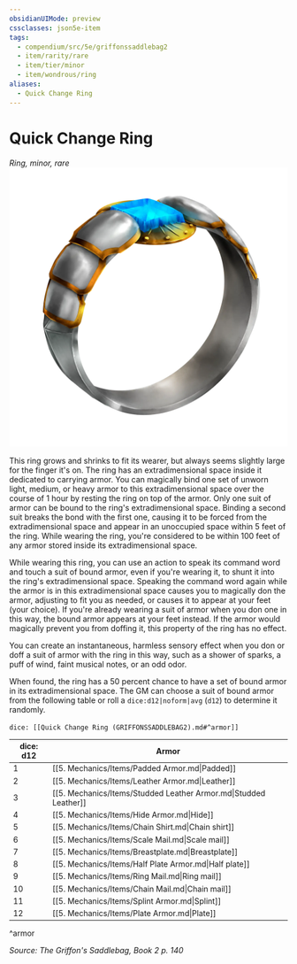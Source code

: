 ```yaml
---
obsidianUIMode: preview
cssclasses: json5e-item
tags:
  - compendium/src/5e/griffonssaddlebag2
  - item/rarity/rare
  - item/tier/minor
  - item/wondrous/ring
aliases:
  - Quick Change Ring
---
```

# Quick Change Ring
*Ring, minor, rare*  
![](https://raw.githubusercontent.com/TheGiddyLimit/homebrew-img/main/img/GriffonsSaddlebag2/Items/Quick-Change-Ring.webp#right)  


This ring grows and shrinks to fit its wearer, but always seems slightly large for the finger it's on. The ring has an extradimensional space inside it dedicated to carrying armor. You can magically bind one set of unworn light, medium, or heavy armor to this extradimensional space over the course of 1 hour by resting the ring on top of the armor. Only one suit of armor can be bound to the ring's extradimensional space. Binding a second suit breaks the bond with the first one, causing it to be forced from the extradimensional space and appear in an unoccupied space within 5 feet of the ring. While wearing the ring, you're considered to be within 100 feet of any armor stored inside its extradimensional space.

While wearing this ring, you can use an action to speak its command word and touch a suit of bound armor, even if you're wearing it, to shunt it into the ring's extradimensional space. Speaking the command word again while the armor is in this extradimensional space causes you to magically don the armor, adjusting to fit you as needed, or causes it to appear at your feet (your choice). If you're already wearing a suit of armor when you don one in this way, the bound armor appears at your feet instead. If the armor would magically prevent you from doffing it, this property of the ring has no effect.

You can create an instantaneous, harmless sensory effect when you don or doff a suit of armor with the ring in this way, such as a shower of sparks, a puff of wind, faint musical notes, or an odd odor.

When found, the ring has a 50 percent chance to have a set of bound armor in its extradimensional space. The GM can choose a suit of bound armor from the following table or roll a `dice:d12|noform|avg` (`d12`) to determine it randomly.

`dice: [[Quick Change Ring (GRIFFONSSADDLEBAG2).md#^armor]]`

| dice: d12 | Armor |
|-----------|-------|
| 1 | [[5. Mechanics/Items/Padded Armor.md\|Padded]] |
| 2 | [[5. Mechanics/Items/Leather Armor.md\|Leather]] |
| 3 | [[5. Mechanics/Items/Studded Leather Armor.md\|Studded Leather]] |
| 4 | [[5. Mechanics/Items/Hide Armor.md\|Hide]] |
| 5 | [[5. Mechanics/Items/Chain Shirt.md\|Chain shirt]] |
| 6 | [[5. Mechanics/Items/Scale Mail.md\|Scale mail]] |
| 7 | [[5. Mechanics/Items/Breastplate.md\|Breastplate]] |
| 8 | [[5. Mechanics/Items/Half Plate Armor.md\|Half plate]] |
| 9 | [[5. Mechanics/Items/Ring Mail.md\|Ring mail]] |
| 10 | [[5. Mechanics/Items/Chain Mail.md\|Chain mail]] |
| 11 | [[5. Mechanics/Items/Splint Armor.md\|Splint]] |
| 12 | [[5. Mechanics/Items/Plate Armor.md\|Plate]] |
^armor

*Source: The Griffon's Saddlebag, Book 2 p. 140*
